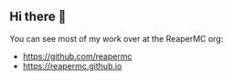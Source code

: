 ## Hi there 👋

You can see most of my work over at the ReaperMC org:
- https://github.com/reapermc
- https://reapermc.github.io
